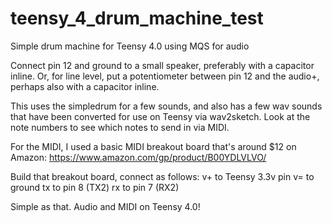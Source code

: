 # teensy_4_drum_machine_test
Simple drum machine for Teensy 4.0 using MQS for audio

Connect pin 12 and ground to a small speaker, preferably with a capacitor inline.
Or, for line level, put a potentiometer between pin 12 and the audio+, perhaps also with a capacitor inline.

This uses the simpledrum for a few sounds, and also has a few wav sounds that have been converted for use on Teensy via wav2sketch. Look at the note numbers to see which notes to send in via MIDI.

For the MIDI, I used a basic MIDI breakout board that's around $12 on Amazon: https://www.amazon.com/gp/product/B00YDLVLVO/

Build that breakout board, connect as follows:
v+ to Teensy 3.3v pin
v= to ground
tx to pin 8 (TX2)
rx to pin 7 (RX2)

Simple as that. Audio and MIDI on Teensy 4.0!
